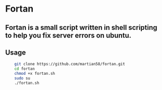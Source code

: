 # Fortan

## Fortan is a small script written in shell scripting to help you fix server errors on ubuntu.

## Usage

```bash
    git clone https://github.com/martian58/fortan.git
    cd fortan
    chmod +x fortan.sh
    sudo su
    ./fortan.sh

```